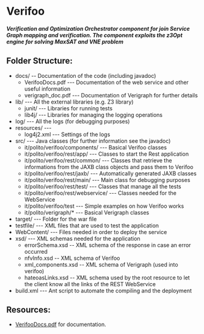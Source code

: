 # Verifoo
##### Verification and Optimization Orchestrator component for join Service Graph mapping and verification. The component exploits the z3Opt engine for solving MaxSAT and VNE problem

## Folder Structure:
-   docs/ -- Documentation of the code (including javadoc)
    -   VerifooDocs.pdf --- Documentation of the web service and other
        useful information
    -   verigraph\_doc.pdf --- Documentation of Verigraph for further
        details
-   lib/ --- All the external libraries (e.g. Z3 library)
    -   junit/ --- Libraries for running tests
    -   lib4j/ --- Libraries for managing the logging operations
-   log/ --- All the logs (for debugging purposes)
-   resources/ ---
    -   log4j2.xml --- Settings of the logs
-   src/ --- Java classes (for further information see the javadoc)
    -   it/polito/verifoo/components/ --- Basical Verifoo classes
    -   it/polito/verifoo/rest/app/ --- Classes to start the Rest
        application
    -   it/polito/verifoo/rest/common/ --- Classes that retrieve the
        informations from the JAXB class objects and pass them to
        Verifoo
    -   it/polito/verifoo/rest/jaxb/ --- Automatically generated JAXB
        classes
    -   it/polito/verifoo/rest/main/ --- Main class for debugging
        purposes
    -   it/polito/verifoo/rest/test/ --- Classes that manage all the
        tests
    -   it/polito/verifoo/rest/webservice/ --- Classes needed for the
        WebService
    -   it/polito/verifoo/test --- Simple examples on how Verifoo works
    -   it/polito/verigraph/\* --- Basical Verigraph classes
-   target/ --- Folder for the war file
-   testfile/ --- XML files that are used to test the application
-   WebContent/ --- Files needed in order to deploy the service
-   xsd/ --- XML schemas needed for the application
    -   errorSchema.xsd -- XML schema of the response in case an error
        occurred
    -   nfvInfo.xsd -- XML schema of Verifoo
    -   xml\_components.xsd -- XML schema of Verigraph (used into
        verifoo)
    -   hateoasLinks.xsd -- XML schema used by the root resource to let
        the client know all the links of the REST WebService
-   build.xml --- Ant script to automate the compiling and the
    deployment

## Resources:

 * [VerifooDocs.pdf](https://github.com/netgroup-polito/verifoo/blob/rest-service/doc/VerifooDocs.pdf) for documentation.
